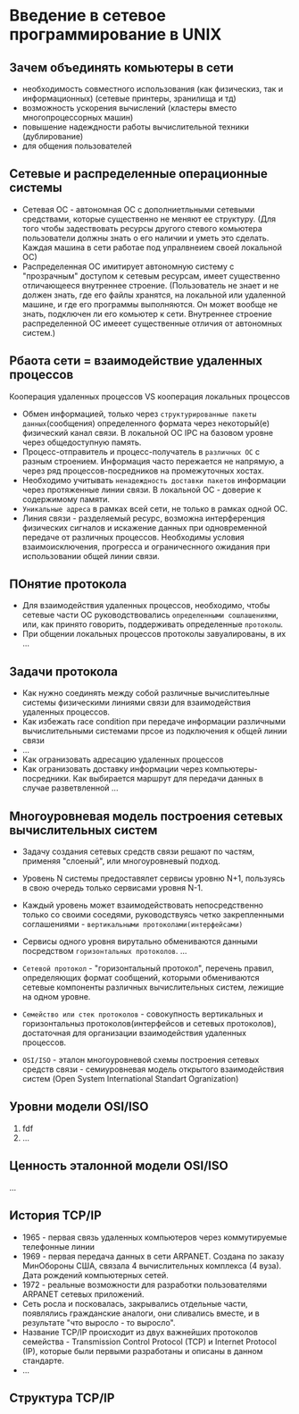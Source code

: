 
# Введение в сетевое программирование в UNIX

## Зачем объединять комьютеры в сети
- необходимость совместного использования (как физическиз, так и информационных) (сетевые принтеры, зранилища и тд)
- возможность ускорения вычислений (кластеры вместо многопроцессорных машин)
- повышение надеждности работы вычислительной техники (дублирование)
- для общения пользователей

## Cетевые и распределенные операционные системы
- Сетевая ОС - автономная ОС с дополниетльными сетевыми средствами, которые существенно не меняют ее структуру. (Для того чтобы задествовать ресурсы другого стевого комьютера пользователи должны знать о его наличии и уметь это сделать. Каждая машина в сети работае под упралвнеием своей локальной ОС)
- Распределенная ОС имитирует автономную систему с "прозрачным" доступом к сетевым ресурсам, имеет существенно отличающееся внутреннее строение. (Пользователь не знает и не должен знать, где его файлы хранятся, на локальной или удаленной машине, и где его программы выполняются. Он может вообще не знать, подключен ли его комьютер к сети. Внутреннее строение распределенной ОС имееет существенные отличия от автономных систем.)

## Рбаота сети = взаимодействие удаленных процессов
Кооперация удаленных процессов VS кооперация локальных процессов
- Обмен информацией, только через `структурированные пакеты данных`(сообщения) определенного формата через некоторый(е) физический канал связи. В локальной ОС IPC на базовом уровне через общедоступную память.
- Процесс-отправитель и процесс-получатель в `различных ОС` с разным строением. Информация часто пережается не напрямую, а через ряд процессов-посредников на промежуточных хостах.
- Необходимо учитывать `ненадеждность доставки пакетов` информации через протяженные линии связи. В локальной ОС - доверие к содержимому памяти.
- `Уникальные адреса` в рамках всей сети, не только в рамках одной ОС.
- Линия связи - разделяемый ресурс, возможна интерференция физических сигналов и искажение данных при одновременной передаче от различных процессов. Необходимы условия взаимоисключения, прогресса и ограничеснного ожидания при использовании общей линии связи.

## ПОнятие протокола
- Для взаимодействия удаленных процессов, необходимо, чтобы сетевые части ОС руководствовались `определенными сошлашениями`, или, как принято говорить, поддерживать определенные `протоколы`.
- При общении локальных процессов протоколы завуалированы, в их  ...

## Задачи протокола
- Как нужно соединять между собой различные вычислитеьлные системы физическими линиями связи для взаимодействия удаленных процессов.
- Как избежать race condition при передаче информации различными вычислительными системами прсое из подключения к общей линии связи
- ...
- Как огранизовать адресацию удаленных процессов
- Как огранизовать доставку информации через компьютеры-посредники. Как выбирается маршрут для передачи данных в случае разветвленной ...

## Многоуровневая модель построения сетевых вычислительных систем

- Задачу создания сетевых средств связи решают по частям, применяя "слоеный", или многоуровневый подход.
- Уровень N системы предоставялет сервисы уровню N+1, пользуясь в свою очередь только сервисами уровня N-1.
- Каждый уровень может взаимодействовать непосредственно только со своими соседями, руководствуясь четко закрепленными соглашениями - `вертикальными протоколами(интерфейсами)`
- Сервисы одного уровня вирутально обмениваются данными посредством `горизонтальных протоколов`. ...

- `Сетевой протокол` - "горизонтальный протокол", перечень правил, определяющих формат сообщений, которыми обмениваются сетевые компоненты различных вычислительных систем, лежищие на одном уровне.
- `Семейство или стек протоколов` - совокупность вертикальных и горизонтальныз протоколов(интерфейсов и сетевых протоколов), достаточная для организации взаимодействия удаленных процессов.
- `OSI/ISO` - эталон многоуровневой схемы построения сетевых средств связи - семиуровневая модель открытого взаимодействия систем (Open System International Standart Ogranization)



## Уровни модели OSI/ISO

1. fdf
2.  ...


## Ценность эталонной модели OSI/ISO
...


## История TCP/IP 
- 1965 - первая связь удаленных компьютеров через коммутируемые телефонные линии
- 1969 - первая передача данных в сети ARPANET. Создана по заказу МинОбороны США, связала 4 вычислительных комплекса (4 вуза). Дата рождений компьютерных сетей.
- 1972 - реальные возможности для разработки пользователями ARPANET сетевых приложений.
- Сеть росла и посковалась, закрывались отдельные части, появлялись гражданские аналоги, они сливались вместе, и в результате "что выросло - то выросло".
- Название TCP/IP происходит из двух важнейших протоколов семейства - Transmission Control Protocol (TCP) и Internet Protocol (IP), которые были первыми разработаны и описаны в данном стандарте.
- ...


## Структура TCP/IP











